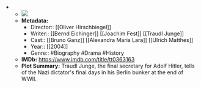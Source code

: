 - 
    - ![](https://m.media-amazon.com/images/M/MV5BMTU0NTU5NTAyMl5BMl5BanBnXkFtZTYwNzYwMDg2._V1_SX300.jpg)  
    - **Metadata:**
        - Director:: [[Oliver Hirschbiegel]]
        - Writer:: [[Bernd Eichinger]] [[Joachim Fest]] [[Traudl Junge]]
        - Cast:: [[Bruno Ganz]] [[Alexandra Maria Lara]] [[Ulrich Matthes]]
        - Year:: [[2004]]
        - Genre:: #Biography #Drama #History
    - **IMDb:** https://www.imdb.com/title/tt0363163
    - **Plot Summary:** Traudl Junge, the final secretary for Adolf Hitler, tells of the Nazi dictator's final days in his Berlin bunker at the end of WWII.
